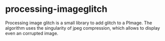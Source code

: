 # processing-imageglitch
Processing image glitch is a small library to add glitch to a PImage. The algorithm uses the singularity of jpeg compression, which allows to display even an corrupted image. 
